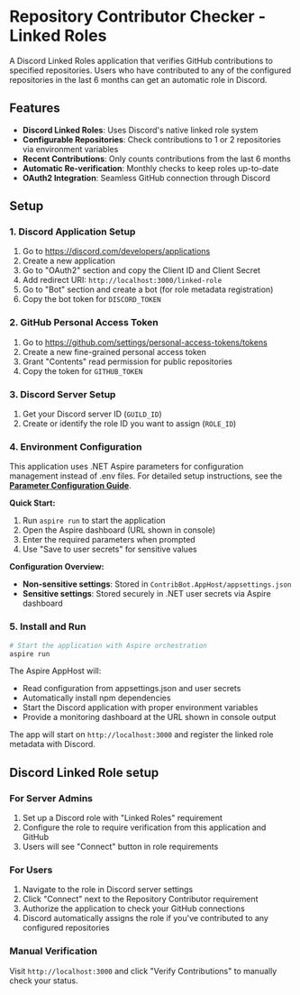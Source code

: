 # Repository Contributor Checker - Linked Roles

A Discord Linked Roles application that verifies GitHub contributions to specified repositories. Users who have contributed to any of the configured repositories in the last 6 months can get an automatic role in Discord.

## Features

- **Discord Linked Roles**: Uses Discord's native linked role system
- **Configurable Repositories**: Check contributions to 1 or 2 repositories via environment variables
- **Recent Contributions**: Only counts contributions from the last 6 months
- **Automatic Re-verification**: Monthly checks to keep roles up-to-date
- **OAuth2 Integration**: Seamless GitHub connection through Discord

## Setup

### 1. Discord Application Setup

1. Go to <https://discord.com/developers/applications>
2. Create a new application
3. Go to "OAuth2" section and copy the Client ID and Client Secret
4. Add redirect URI: `http://localhost:3000/linked-role`
5. Go to "Bot" section and create a bot (for role metadata registration)
6. Copy the bot token for `DISCORD_TOKEN`

### 2. GitHub Personal Access Token

1. Go to <https://github.com/settings/personal-access-tokens/tokens>
2. Create a new fine-grained personal access token
3. Grant "Contents" read permission for public repositories
4. Copy the token for `GITHUB_TOKEN`

### 3. Discord Server Setup

1. Get your Discord server ID (`GUILD_ID`)
2. Create or identify the role ID you want to assign (`ROLE_ID`)

### 4. Environment Configuration

This application uses .NET Aspire parameters for configuration management instead of .env files. For detailed setup instructions, see the **[Parameter Configuration Guide](PARAMETER_SETUP.md)**.

**Quick Start:**

1. Run `aspire run` to start the application
2. Open the Aspire dashboard (URL shown in console)
3. Enter the required parameters when prompted
4. Use "Save to user secrets" for sensitive values

**Configuration Overview:**

- **Non-sensitive settings**: Stored in `ContribBot.AppHost/appsettings.json`
- **Sensitive settings**: Stored securely in .NET user secrets via Aspire dashboard

### 5. Install and Run

```bash
# Start the application with Aspire orchestration
aspire run
```

The Aspire AppHost will:

- Read configuration from appsettings.json and user secrets
- Automatically install npm dependencies  
- Start the Discord application with proper environment variables
- Provide a monitoring dashboard at the URL shown in console output

The app will start on `http://localhost:3000` and register the linked role metadata with Discord.

## Discord Linked Role setup

### For Server Admins

1. Set up a Discord role with "Linked Roles" requirement
2. Configure the role to require verification from this application and GitHub
3. Users will see "Connect" button in role requirements

### For Users

1. Navigate to the role in Discord server settings
2. Click "Connect" next to the Repository Contributor requirement
3. Authorize the application to check your GitHub connections
4. Discord automatically assigns the role if you've contributed to any configured repositories

### Manual Verification

Visit `http://localhost:3000` and click "Verify Contributions" to manually check your status.
